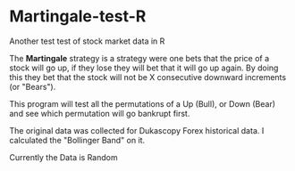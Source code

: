 # Martingale-test-R
Another test test of stock market data in R

The **Martingale** strategy is a strategy were one bets that the price of a stock will go up, if they lose they will bet that it will go up again.
By doing this they bet that the stock will not be X consecutive downward increments (or "Bears").


This program will test all the permutations of a Up (Bull), or Down (Bear) and  see which permutation will go bankrupt first. 

The original data was collected for Dukascopy Forex historical data. I calculated the "Bollinger Band" on it.

Currently the Data is Random 
